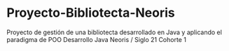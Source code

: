 # Proyecto-Bibliotecta-Neoris
Proyecto de gestión de una bibliotecta desarrollado en Java y aplicando el paradigma de POO
Desarrollo Java Neoris / Siglo 21 
Cohorte 1
